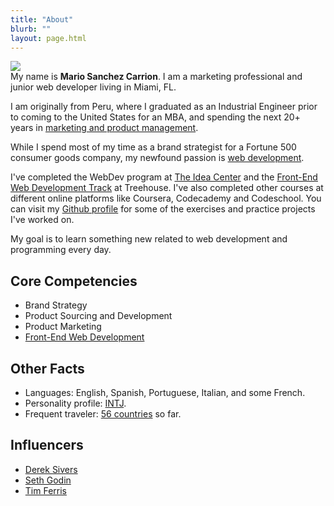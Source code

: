 ```yaml
---
title: "About"
blurb: ""
layout: page.html
---
```


<img src="/img/mscwebdev.JPG" class="profile small"><br>
My name is **Mario Sanchez Carrion**. I am a marketing professional and junior web developer living in Miami, FL. 

I am originally from Peru, where I graduated as an Industrial Engineer prior to coming to the United States for an MBA, and spending the next 20+ years in [marketing and product management](https://www.linkedin.com/in/mariobox/).

While I spend most of my time as a brand strategist for a Fortune 500 consumer goods company, my newfound passion is [web development](../skills). 

I've completed the WebDev program at [The Idea Center](http://theideacenter.co ) and the [Front-End Web Development Track](https://teamtreehouse.com/tracks/front-end-web-development) at Treehouse. I've also completed other courses at different online platforms like Coursera, Codecademy and Codeschool. You can visit my [Github profile](https://github.com/mariobox) for some of the exercises and practice projects I've worked on.

My goal is to learn something new related to web development and programming every day.

## Core Competencies 

* Brand Strategy
* Product Sourcing and Development
* Product Marketing
* [Front-End Web Development](../skills)

## Other Facts

* Languages: English, Spanish, Portuguese, Italian, and some French.
* Personality profile: [INTJ](http://mariosanchez.org/images/INTJ.PNG).
* Frequent traveler: [56 countries](https://github.com/mariobox/mariosanchez.org-hugo/blob/master/photos) so far.

## Influencers

* [Derek Sivers](http://sivers.org)
* [Seth Godin](http://sethgodin.typepad.com)
* [Tim Ferris](http://fourhourworkweek.com)


